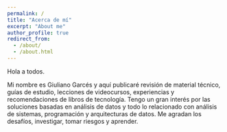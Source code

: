 ```yaml
---
permalink: /
title: "Acerca de mí"
excerpt: "About me"
author_profile: true
redirect_from: 
  - /about/
  - /about.html
---
```


Hola a todos. 

Mi nombre es Giuliano Garcés y aquí publicaré revisión de material técnico, guías de estudio, lecciones de videocursos, experiencias y recomendaciones de libros de tecnología.
Tengo un gran interés por las soluciones basadas en análisis de datos y todo lo relacionado con análisis de sistemas, programación y arquitecturas de datos.
Me agradan los desafíos, investigar, tomar riesgos y aprender. 